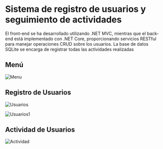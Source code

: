 # Sistema de registro de usuarios y seguimiento de actividades
El front-end se ha desarrollado utilizando .NET MVC, mientras que el back-end está implementado con .NET Core, proporcionando servicios RESTful para manejar operaciones CRUD sobre los usuarios. La base de datos SQLite se encarga de registrar todas las actividades realizadas

## Menú
![Menu](https://github.com/user-attachments/assets/7ac43ade-5ab5-42f6-8f9a-643b0b7d9d12)

## Registro de Usuarios
![Usuarios](https://github.com/user-attachments/assets/202d9a5c-590d-412c-9a52-93a068053eb2)

![Usuarios1](https://github.com/user-attachments/assets/5213be8e-3ebe-4f4e-be0b-cb5a1391ec77)

## Actividad de Usuarios
![Actividad](https://github.com/user-attachments/assets/bfcace25-9da9-4aef-9671-b6cdd679adc8)
